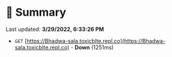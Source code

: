 # 📖 Summary
Last updated: **3/29/2022, 6:33:26 PM**

- `GET` [https://Bhadwa-sala.toxicblte.repl.co](https://Bhadwa-sala.toxicblte.repl.co) - **Down** (1251ms)
